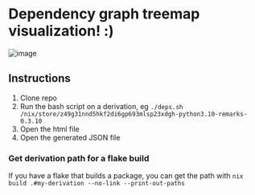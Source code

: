 # Dependency graph treemap visualization! :)

![image](https://github.com/user-attachments/assets/0d931c01-df08-405a-b7ef-5485df7d2901)

## Instructions

1. Clone repo
2. Run the bash script on a derivation, eg `./deps.sh /nix/store/z49g31nnd5hkf2di6gp693mlsp23xdgh-python3.10-remarks-0.3.10`
3. Open the html file
4. Open the generated JSON file

### Get derivation path for a flake build

If you have a flake that builds a package, you can get the path with `nix build .#my-derivation --no-link --print-out-paths`
